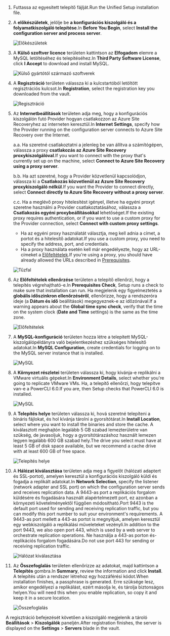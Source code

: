 1. <span data-ttu-id="d429c-101">Futtassa az egyesített telepítő fájlját.</span><span class="sxs-lookup"><span data-stu-id="d429c-101">Run the Unified Setup installation file.</span></span>
2. <span data-ttu-id="d429c-102">A **előkészületek**, jelölje be **a konfigurációs kiszolgáló és a folyamatkiszolgáló telepítése**.</span><span class="sxs-lookup"><span data-stu-id="d429c-102">In **Before You Begin**, select **Install the configuration server and process server**.</span></span>

    ![Előkészületek](./media/site-recovery-add-configuration-server/combined-wiz1.png)

3. <span data-ttu-id="d429c-104">A **Külső szoftver licence** területen kattintson az **Elfogadom** elemre a MySQL letöltéséhez és telepítéséhez.</span><span class="sxs-lookup"><span data-stu-id="d429c-104">In **Third Party Software License**, click **I Accept** to download and install MySQL.</span></span>

    ![Külső gyártótól származó szoftverek](./media/site-recovery-add-configuration-server/combined-wiz2.png)
4. <span data-ttu-id="d429c-106">A **Regisztráció** területen válassza ki a kulcstartóból letöltött regisztrációs kulcsot.</span><span class="sxs-lookup"><span data-stu-id="d429c-106">In **Registration**, select the registration key you downloaded from the vault.</span></span>

    ![Regisztráció](./media/site-recovery-add-configuration-server/combined-wiz3.png)
5. <span data-ttu-id="d429c-108">Az **Internetbeállítások** területen adja meg, hogy a konfigurációs kiszolgálón futó Provider hogyan csatlakozzon az Azure Site Recoveryhez az interneten keresztül.</span><span class="sxs-lookup"><span data-stu-id="d429c-108">In **Internet Settings**, specify how the Provider running on the configuration server connects to Azure Site Recovery over the Internet.</span></span>

   <span data-ttu-id="d429c-109">a.</span><span class="sxs-lookup"><span data-stu-id="d429c-109">a.</span></span> <span data-ttu-id="d429c-110">Ha szeretné csatlakoztatni a jelenleg be van állítva a számítógépen, válassza a proxy **csatlakozás az Azure Site Recovery proxykiszolgálóval**.</span><span class="sxs-lookup"><span data-stu-id="d429c-110">If you want to connect with the proxy that's currently set up on the machine, select **Connect to Azure Site Recovery using a proxy server**.</span></span>

   <span data-ttu-id="d429c-111">b.</span><span class="sxs-lookup"><span data-stu-id="d429c-111">b.</span></span> <span data-ttu-id="d429c-112">Ha azt szeretné, hogy a Provider közvetlenül kapcsolódjon, válassza ki a **Csatlakozás közvetlenül az Azure Site Recovery proxykiszolgáló nélkül**.</span><span class="sxs-lookup"><span data-stu-id="d429c-112">If you want the Provider to connect directly, select **Connect directly to Azure Site Recovery without a proxy server**.</span></span>

   <span data-ttu-id="d429c-113">c.</span><span class="sxs-lookup"><span data-stu-id="d429c-113">c.</span></span> <span data-ttu-id="d429c-114">Ha a meglévő proxy hitelesítést igényel, illetve ha egyéni proxyt szeretne használni a Provider csatlakoztatásához, válassza a **Csatlakozás egyéni proxybeállításokkal** lehetőséget.</span><span class="sxs-lookup"><span data-stu-id="d429c-114">If the existing proxy requires authentication, or if you want to use a custom proxy for the Provider connection, select **Connect with custom proxy settings**.</span></span>

     * <span data-ttu-id="d429c-115">Ha az egyéni proxy használatát választja, meg kell adnia a címet, a portot és a hitelesítő adatokat.</span><span class="sxs-lookup"><span data-stu-id="d429c-115">If you use a custom proxy, you need to specify the address, port, and credentials.</span></span>
     * <span data-ttu-id="d429c-116">Ha a proxy használata esetén kell már engedélyezte, hogy az URL-címeket a [Előfeltételek](#prerequisites).</span><span class="sxs-lookup"><span data-stu-id="d429c-116">If you're using a proxy, you should have already allowed the URLs described in [Prerequisites](#prerequisites).</span></span>

     ![Tűzfal](./media/site-recovery-add-configuration-server/combined-wiz4.png)
6. <span data-ttu-id="d429c-118">Az **Előfeltételek ellenőrzése** területen a telepítő ellenőrzi, hogy a telepítés végrehajtható-e.</span><span class="sxs-lookup"><span data-stu-id="d429c-118">In **Prerequisites Check**, Setup runs a check to make sure that installation can run.</span></span> <span data-ttu-id="d429c-119">Ha megjelenik egy figyelmeztetés a **globális időszinkron ellenőrzéséről**, ellenőrizze, hogy a rendszeróra ideje (a **Dátum és idő** beállítások) megegyeznek-e az időzónával.</span><span class="sxs-lookup"><span data-stu-id="d429c-119">If a warning appears about the **Global time sync check**, verify that the time on the system clock (**Date and Time** settings) is the same as the time zone.</span></span>

    ![Előfeltételek](./media/site-recovery-add-configuration-server/combined-wiz5.png)
7. <span data-ttu-id="d429c-121">A **MySQL-konfiguráció** területen hozza létre a telepített MySQL-kiszolgálópéldányra való bejelentkezéshez szükséges hitelesítő adatokat.</span><span class="sxs-lookup"><span data-stu-id="d429c-121">In **MySQL Configuration**, create credentials for logging on to the MySQL server instance that is installed.</span></span>

    ![MySQL](./media/site-recovery-add-configuration-server/combined-wiz6.png)
8. <span data-ttu-id="d429c-123">A **Környezet részletei** területen válassza ki, hogy kívánja-e replikálni a VMware virtuális gépeket.</span><span class="sxs-lookup"><span data-stu-id="d429c-123">In **Environment Details**, select whether you're going to replicate VMware VMs.</span></span> <span data-ttu-id="d429c-124">Ha, a telepítő ellenőrzi, hogy telepítve van-e a PowerCLI 6.0.</span><span class="sxs-lookup"><span data-stu-id="d429c-124">If you are, then Setup checks that PowerCLI 6.0 is installed.</span></span>

    ![MySQL](./media/site-recovery-add-configuration-server/combined-wiz7.png)

9. <span data-ttu-id="d429c-126">A **Telepítés helye** területen válassza ki, hová szeretné telepíteni a bináris fájlokat, és hol kívánja tárolni a gyorsítótárat.</span><span class="sxs-lookup"><span data-stu-id="d429c-126">In **Install Location**, select where you want to install the binaries and store the cache.</span></span> <span data-ttu-id="d429c-127">A kiválasztott meghajtón legalább 5 GB szabad lemezterületre van szükség, de javasoljuk, hogy a gyorsítótárazáshoz használt lemezen legyen legalább 600 GB szabad hely.</span><span class="sxs-lookup"><span data-stu-id="d429c-127">The drive you select must have at least 5 GB of disk space available, but we recommend a cache drive with at least 600 GB of free space.</span></span>

    ![Telepítés helye](./media/site-recovery-add-configuration-server/combined-wiz8.png)
10. <span data-ttu-id="d429c-129">A **Hálózat kiválasztása** területen adja meg a figyelőt (hálózati adaptert és SSL-portot), amelyen keresztül a konfigurációs kiszolgáló küldi és fogadja a replikált adatokat.</span><span class="sxs-lookup"><span data-stu-id="d429c-129">In **Network Selection**, specify the listener (network adapter and SSL port) on which the configuration server sends and receives replication data.</span></span> <span data-ttu-id="d429c-130">A 9443-as port a replikációs forgalom küldésére és fogadására használt alapértelmezett port, ez azonban a környezeti követelményektől függően módosítható.</span><span class="sxs-lookup"><span data-stu-id="d429c-130">Port 9443 is the default port used for sending and receiving replication traffic, but you can modify this port number to suit your environment's requirements.</span></span> <span data-ttu-id="d429c-131">A 9443-as port mellett a 443-as portot is megnyitjuk, amelyen keresztül egy webkiszolgáló a replikálási műveleteket vezényli.</span><span class="sxs-lookup"><span data-stu-id="d429c-131">In addition to the port 9443, we also open port 443, which is used by a web server to orchestrate replication operations.</span></span> <span data-ttu-id="d429c-132">Ne használja a 443-as porton és-replikációs forgalom fogadására.</span><span class="sxs-lookup"><span data-stu-id="d429c-132">Do not use port 443 for sending or receiving replication traffic.</span></span>

    ![Hálózat kiválasztása](./media/site-recovery-add-configuration-server/combined-wiz9.png)


11. <span data-ttu-id="d429c-134">Az **Összefoglalás** területen ellenőrizze az adatokat, majd kattintson a **Telepítés** gombra.</span><span class="sxs-lookup"><span data-stu-id="d429c-134">In **Summary**, review the information and click **Install**.</span></span> <span data-ttu-id="d429c-135">A telepítés után a rendszer létrehoz egy hozzáférési kódot.</span><span class="sxs-lookup"><span data-stu-id="d429c-135">When installation finishes, a passphrase is generated.</span></span> <span data-ttu-id="d429c-136">Erre szüksége lesz, amikor engedélyezi a replikálást, ezért másolja le, és tárolja biztonságos helyen.</span><span class="sxs-lookup"><span data-stu-id="d429c-136">You will need this when you enable replication, so copy it and keep it in a secure location.</span></span>

    ![Összefoglalás](./media/site-recovery-add-configuration-server/combined-wiz10.png)

<span data-ttu-id="d429c-138">A regisztráció befejezését követően a kiszolgáló megjelenik a tároló **Beállítások** > **Kiszolgálók** paneljén.</span><span class="sxs-lookup"><span data-stu-id="d429c-138">After registration finishes, the server is displayed on the **Settings** > **Servers** blade in the vault.</span></span>
